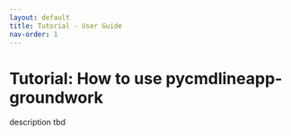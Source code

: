 ```yaml
---
layout: default
title: Tutorial - User Guide
nav-order: 1
---
```


# Tutorial: How to use pycmdlineapp-groundwork

description tbd
